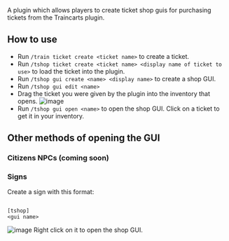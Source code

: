 A plugin which allows players to create ticket shop guis for purchasing tickets from the Traincarts plugin.

## How to use
- Run `/train ticket create <ticket name>` to create a ticket.
- Run `/tshop ticket create <ticket name> <display name of ticket to use>` to load the ticket into the plugin.
- Run `/tshop gui create <name> <display name>` to create a shop GUI.
- Run `/tshop gui edit <name>`
- Drag the ticket you were given by the plugin into the inventory that opens.
 ![image](https://github.com/DNAmaster10/TraincartsTicketShop/assets/67452089/20acf26a-fb5d-461c-bbb6-c840e0ecd0b9)
- Run `/tshop gui open <name>` to open the shop GUI. Click on a ticket to get it in your inventory.

## Other methods of opening the GUI
### Citizens NPCs (coming soon)
### Signs
Create a sign with this format:
```

[tshop]
<gui name>

```
![image](https://github.com/DNAmaster10/TraincartsTicketShop/assets/67452089/8a287820-3aab-4e71-ae9a-40ebfc168b81)
Right click on it to open the shop GUI.
